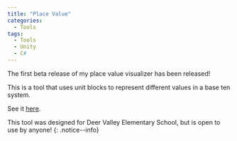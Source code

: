 ```yaml
---
title: "Place Value"
categories:
  - Tools
tags:
  - Tools
  - Unity
  - C#
---
```


The first beta release of my place value visualizer has been released!

This is a tool that uses unit blocks to represent different values in a base ten system.

See it [here](/placevalue/).

This tool was designed for Deer Valley Elementary School, but is open to use by anyone!
{: .notice--info}